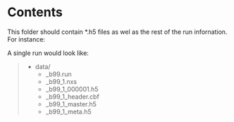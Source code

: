 # Contents
This folder should contain *.h5 files as wel as the rest of the run infornation. For instance:

A single run would look like:
>- data/
>    - _b99.run
>    - _b99_1.nxs
>    - _b99_1_000001.h5
>    - _b99_1_header.cbf
>    - _b99_1_master.h5
>    - _b99_1_meta.h5
